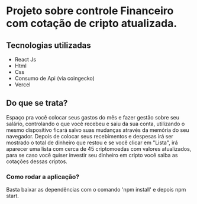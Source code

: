 # Projeto sobre controle Financeiro com cotação de cripto atualizada.

## Tecnologias utilizadas
* React Js
* Html
* Css
* Consumo de Api (via coingecko)
* Vercel 

## Do que se trata?
Espaço pra você colocar seus gastos do mês e fazer gestão sobre seu salário, controlando o que você recebeu e saiu da sua conta,
utilizando o mesmo dispositivo ficará salvo suas mudanças através da memória do seu navegador. 
Depois de colocar seus recebimentos e despesas irá ser mostrado o total de dinheiro que restou e se você clicar em "Lista", irá aparecer uma lista 
com cerca de 45 criptomoedas com valores atualizados, para se caso você quiser investir seu dinheiro em cripto você saiba as cotações dessas criptos.


### Como rodar a aplicação?
Basta baixar as dependências com o comando 'npm install' e depois npm start.
